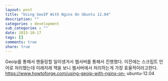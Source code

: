```yaml
---
layout: post
title: "Using GeoIP With Nginx On Ubuntu 12.04"
description: ""
categories : development
sub_categories : ""
date: 2015-10-17
tags: []
comments: true
share: true
---
```


Geoip를 통해서 핸들링할 일이생겨서 웹서버를 통해서 진행했다. 이전에는 스크립트 언어로 처리했는데 이래저래 책을 보니 웹서버에서
처리하는게 가장 효율적이라고한다. https://www.howtoforge.com/using-geoip-with-nginx-on-
ubuntu-12.04

  

